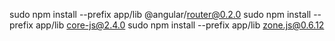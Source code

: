 sudo npm install --prefix app/lib @angular/router@0.2.0
sudo npm install --prefix app/lib core-js@2.4.0
sudo npm install --prefix app/lib zone.js@0.6.12